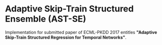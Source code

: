 # Adaptive Skip-Train Structured Ensemble (AST-SE)
Implementation for submitted paper of ECML-PKDD 2017 entitles **"Adaptive Skip-Train Structured Regression for Temporal Networks"**.
